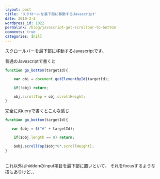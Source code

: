 ```yaml
---
layout: post
title: 'スクロールを最下部に移動するJavascript'
date: 2010-3-2
wordpress_id: 1022
permalink: /blog/javascript-get-scrollbar-to-bottom
comments: true
categories: [nil]
---
```

スクロールバーを最下部に移動するJavascriptです。

普通のJavascriptで書くと

```javascript
function go_bottom(targetId){

    var obj = document.getElementById(targetId);

    if(!obj) return;

    obj.scrollTop = obj.scrollHeight;
}

```

完全にjQueryで書くとこんな感じ

```javascript
function go_bottom(targetId){

   var $obj = $("#" + targetId);

    if($obj.length == 0) return;

    $obj.scrollTop($obj*0*.scrollHeight);
}

```

<br>
これ以外はhiddenのinput項目を最下部に置いといて、
それをfocusするような技もありけど、、
